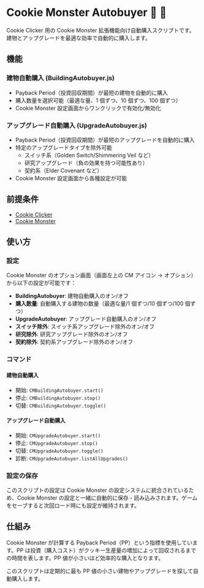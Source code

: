 # Cookie Monster Autobuyer 🍪 🏬

Cookie Clicker 用の Cookie Monster 拡張機能向け自動購入スクリプトです。建物とアップグレードを最適な効率で自動的に購入します。

## 機能

### 建物自動購入 (BuildingAutobuyer.js)

- Payback Period（投資回収期間）が最短の建物を自動的に購入
- 購入数量を選択可能（最適な量、1 個ずつ、10 個ずつ、100 個ずつ）
- Cookie Monster 設定画面からワンクリックで有効化/無効化

### アップグレード自動購入 (UpgradeAutobuyer.js)

- Payback Period（投資回収期間）が最短のアップグレードを自動的に購入
- 特定のアップグレードタイプを除外可能
  - スイッチ系（Golden Switch/Shimmering Veil など）
  - 研究アップグレード（負の効果を持つ可能性あり）
  - 契約系（Elder Covenant など）
- Cookie Monster 設定画面から各種設定が可能

## 前提条件

- [Cookie Clicker](https://orteil.dashnet.org/cookieclicker/)
- [Cookie Monster](https://github.com/CookieMonsterTeam/CookieMonster)

<!-- ## インストール方法

### 方法

1. Cookie Clicker に Cookie Monster を導入しておく
2. ブラウザの開発者ツールを開く
3. 「コンソール」タブを開く
4. 各スクリプトの内容をコピーしてコンソールに貼り付け、Enter キーを押す

#### 建物自動購入

```javascript
Game.LoadMod("https://raw.githubusercontent.com/dg4-design/CMAutobuyer/refs/heads/main/BuildingAutobuyer.js");
```

#### アップグレード自動購入

```javascript
Game.LoadMod("https://raw.githubusercontent.com/dg4-design/CMAutobuyer/refs/heads/main/UpgradeAutobuyer.js");
```

### 方法 2: スクリプトタグによる読み込み

```javascript
function(){
  var s = document.createElement('script');
  s.setAttribute("src", "https://raw.githubusercontent.com/dg4-design/CMAutobuyer/refs/heads/main/BuildingAutobuyer.js");
  document.head.appendChild(s);
}();
``` -->

## 使い方

### 設定

Cookie Monster のオプション画面（画面左上の CM アイコン → オプション）から以下の設定が可能です：

- **BuildingAutobuyer**: 建物自動購入のオン/オフ
- **購入数量**: 自動購入する建物の数量（最適な量/1 個ずつ/10 個ずつ/100 個ずつ）
- **UpgradeAutobuyer**: アップグレード自動購入のオン/オフ
- **スイッチ除外**: スイッチ系アップグレード除外のオン/オフ
- **研究除外**: 研究アップグレード除外のオン/オフ
- **契約除外**: 契約系アップグレード除外のオン/オフ

### コマンド

#### 建物自動購入

- 開始: `CMBuildingAutobuyer.start()`
- 停止: `CMBuildingAutobuyer.stop()`
- 切替: `CMBuildingAutobuyer.toggle()`

#### アップグレード自動購入

- 開始: `CMUpgradeAutobuyer.start()`
- 停止: `CMUpgradeAutobuyer.stop()`
- 切替: `CMUpgradeAutobuyer.toggle()`
- 診断: `CMUpgradeAutobuyer.listAllUpgrades()`

### 設定の保存

このスクリプトの設定は Cookie Monster の設定システムに統合されているため、Cookie Monster の設定と一緒に自動的に保存・読み込みされます。ゲームをセーブすると次回ロード時にも設定が維持されます。

## 仕組み

Cookie Monster が計算する Payback Period（PP）という指標を使用しています。PP は投資（購入コスト）がクッキー生産量の増加によって回収されるまでの時間を表します。PP 値が小さいほど効率的な購入となります。

このスクリプトは定期的に最も PP 値の小さい建物やアップグレードを探して自動購入します。
